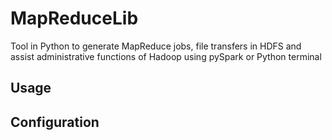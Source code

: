 # MapReduceLib
Tool in Python to generate MapReduce jobs, file transfers in HDFS and assist administrative functions of Hadoop using pySpark or Python terminal

## Usage

## Configuration
